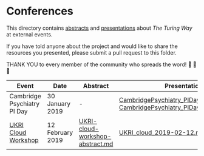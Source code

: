 # Conferences

This directory contains [abstracts](abstracts) and [presentations](presentations) about *The Turing Way* at external events.

If you have told anyone about the project and would like to share the resources you presented, please submit a pull request to this folder.

THANK YOU to every member of the community who spreads the word! :sparkling_heart: :rocket: :star2:

| Event | Date | Abstract | Presentation |
| ----- | ---- | -------- | ------------ |
| Cambridge Psychiatry PI Day | 30 January 2019 | - | [CambridgePsychiatry_PIDay_20190130.pptx](presentations/CambridgePsychiatry_PIDay_20190130.pptx) [CambridgePsychiatry_PIDay_20190130.pdf](presentations/CambridgePsychiatry_PIDay_20190130.pdf)
| [UKRI Cloud Workshop](https://cloud.ac.uk/workshops/feb2019/) | 12 February 2019 | [UKRI-cloud-workshop-abstract.md](abstracts/UKRI-cloud-workshop-abstract.md) | [UKRI_cloud_2019-02-12.md](presentations/UKRI_cloud_2019-02-12.md) 

